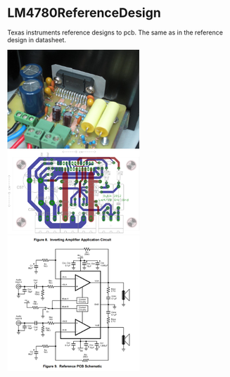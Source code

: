 # LM4780ReferenceDesign
Texas instruments reference designs to pcb.
The same as in the reference design in datasheet.

<img src="/Picture/IMG_0227.JPG" width="300">
<img src="/Picture/PCBView.png" width="300">
<img src="/Picture/ShematicView.png" width="300">